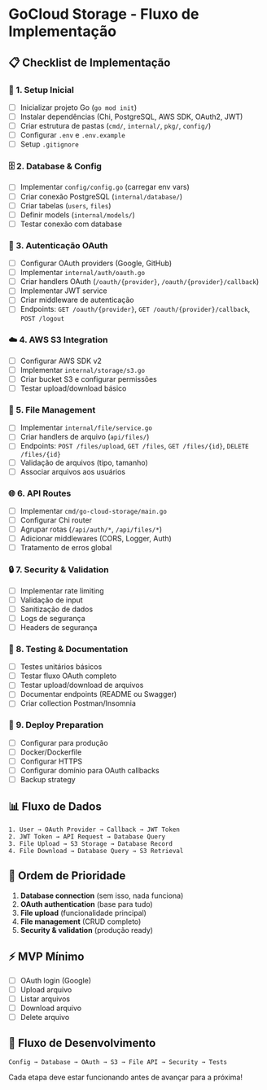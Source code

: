 # GoCloud Storage - Fluxo de Implementação

## 📋 Checklist de Implementação

### 🔧 1. Setup Inicial
- [ ] Inicializar projeto Go (`go mod init`)
- [ ] Instalar dependências (Chi, PostgreSQL, AWS SDK, OAuth2, JWT)
- [ ] Criar estrutura de pastas (`cmd/`, `internal/`, `pkg/`, `config/`)
- [ ] Configurar `.env` e `.env.example`
- [ ] Setup `.gitignore`

### 🗄️ 2. Database & Config
- [ ] Implementar `config/config.go` (carregar env vars)
- [ ] Criar conexão PostgreSQL (`internal/database/`)
- [ ] Criar tabelas (`users`, `files`)
- [ ] Definir models (`internal/models/`)
- [ ] Testar conexão com database

### 🔐 3. Autenticação OAuth
- [ ] Configurar OAuth providers (Google, GitHub)
- [ ] Implementar `internal/auth/oauth.go`
- [ ] Criar handlers OAuth (`/oauth/{provider}`, `/oauth/{provider}/callback`)
- [ ] Implementar JWT service
- [ ] Criar middleware de autenticação
- [ ] Endpoints: `GET /oauth/{provider}`, `GET /oauth/{provider}/callback`, `POST /logout`

### ☁️ 4. AWS S3 Integration
- [ ] Configurar AWS SDK v2
- [ ] Implementar `internal/storage/s3.go`
- [ ] Criar bucket S3 e configurar permissões
- [ ] Testar upload/download básico

### 📁 5. File Management
- [ ] Implementar `internal/file/service.go`
- [ ] Criar handlers de arquivo (`api/files/`)
- [ ] Endpoints: `POST /files/upload`, `GET /files`, `GET /files/{id}`, `DELETE /files/{id}`
- [ ] Validação de arquivos (tipo, tamanho)
- [ ] Associar arquivos aos usuários

### 🌐 6. API Routes
- [ ] Implementar `cmd/go-cloud-storage/main.go`
- [ ] Configurar Chi router
- [ ] Agrupar rotas (`/api/auth/*`, `/api/files/*`)
- [ ] Adicionar middlewares (CORS, Logger, Auth)
- [ ] Tratamento de erros global

### 🔒 7. Security & Validation
- [ ] Implementar rate limiting
- [ ] Validação de input
- [ ] Sanitização de dados
- [ ] Logs de segurança
- [ ] Headers de segurança

### 🧪 8. Testing & Documentation
- [ ] Testes unitários básicos
- [ ] Testar fluxo OAuth completo
- [ ] Testar upload/download de arquivos
- [ ] Documentar endpoints (README ou Swagger)
- [ ] Criar collection Postman/Insomnia

### 🚀 9. Deploy Preparation
- [ ] Configurar para produção
- [ ] Docker/Dockerfile
- [ ] Configurar HTTPS
- [ ] Configurar domínio para OAuth callbacks
- [ ] Backup strategy

## 📊 Fluxo de Dados

```
1. User → OAuth Provider → Callback → JWT Token
2. JWT Token → API Request → Database Query
3. File Upload → S3 Storage → Database Record
4. File Download → Database Query → S3 Retrieval
```

## 🎯 Ordem de Prioridade

1. **Database connection** (sem isso, nada funciona)
2. **OAuth authentication** (base para tudo)
3. **File upload** (funcionalidade principal)
4. **File management** (CRUD completo)
5. **Security & validation** (produção ready)

## ⚡ MVP Mínimo

- [ ] OAuth login (Google)
- [ ] Upload arquivo
- [ ] Listar arquivos
- [ ] Download arquivo
- [ ] Delete arquivo

## 🔄 Fluxo de Desenvolvimento

```
Config → Database → OAuth → S3 → File API → Security → Tests
```

Cada etapa deve estar funcionando antes de avançar para a próxima!